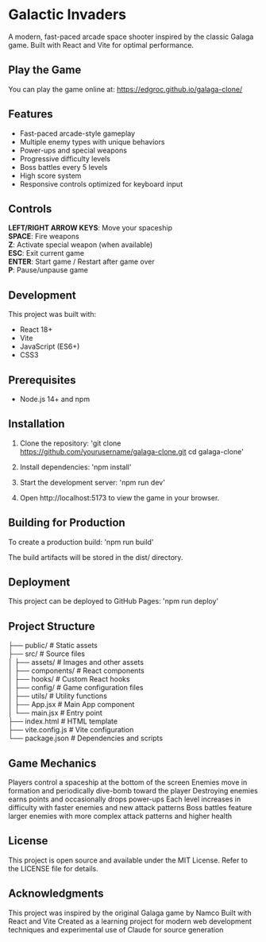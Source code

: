 # Galactic Invaders
A modern, fast-paced arcade space shooter inspired by the classic Galaga game. Built with React and Vite for optimal performance.

## Play the Game
You can play the game online at: https://edgroc.github.io/galaga-clone/
## Features

* Fast-paced arcade-style gameplay
* Multiple enemy types with unique behaviors
* Power-ups and special weapons
* Progressive difficulty levels
* Boss battles every 5 levels
* High score system
* Responsive controls optimized for keyboard input

## Controls

**LEFT/RIGHT ARROW KEYS**: Move your spaceship  
**SPACE**: Fire weapons  
**Z**: Activate special weapon (when available)  
**ESC**: Exit current game  
**ENTER**: Start game / Restart after game over  
**P**: Pause/unpause game  

## Development
This project was built with:

* React 18+
* Vite
* JavaScript (ES6+)
* CSS3

## Prerequisites

* Node.js 14+ and npm

## Installation

1. Clone the repository:
'git clone https://github.com/yourusername/galaga-clone.git
cd galaga-clone'

2. Install dependencies:
'npm install'

3. Start the development server:
'npm run dev'

4. Open http://localhost:5173 to view the game in your browser.

## Building for Production
To create a production build:
'npm run build'

The build artifacts will be stored in the dist/ directory.

## Deployment
This project can be deployed to GitHub Pages:
'npm run deploy'

## Project Structure
├── public/           # Static assets  
├── src/              # Source files  
│   ├── assets/       # Images and other assets  
│   ├── components/   # React components  
│   ├── hooks/        # Custom React hooks  
│   ├── config/       # Game configuration files  
│   ├── utils/        # Utility functions  
│   ├── App.jsx       # Main App component  
│   └── main.jsx      # Entry point  
├── index.html        # HTML template  
├── vite.config.js    # Vite configuration  
└── package.json      # Dependencies and scripts  

## Game Mechanics

Players control a spaceship at the bottom of the screen
Enemies move in formation and periodically dive-bomb toward the player
Destroying enemies earns points and occasionally drops power-ups
Each level increases in difficulty with faster enemies and new attack patterns
Boss battles feature larger enemies with more complex attack patterns and higher health

## License
This project is open source and available under the MIT License. Refer to the LICENSE file for details.

## Acknowledgments

This project was inspired by the original Galaga game by Namco
Built with React and Vite
Created as a learning project for modern web development techniques and experimental use of Claude for source generation
